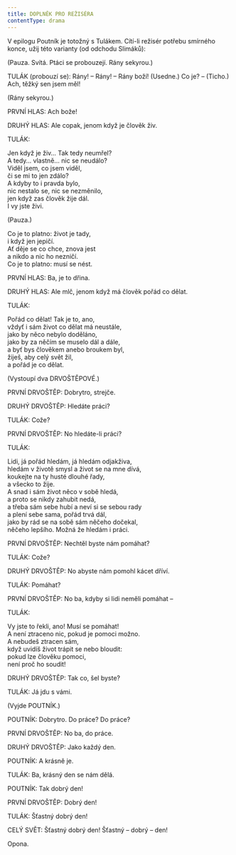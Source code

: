 ```yaml
---
title: DOPLNĚK PRO REŽISÉRA
contentType: drama
---
```


<section>

V epilogu Poutník je totožný s Tulákem. Cítí-li režisér potřebu smírného konce, užij této varianty (od odchodu Slimáků):

(Pauza. Svítá. Ptáci se probouzejí. Rány sekyrou.)

TULÁK (probouzí se): Rány! – Rány! – Rány boží! (Usedne.) Co je? – (Ticho.) Ach, těžký sen jsem měl!

(Rány sekyrou.)

PRVNÍ HLAS: Ach bože!

DRUHÝ HLAS: Ale copak, jenom když je člověk živ.

TULÁK:

Jen když je živ… Tak tedy neumřel?  
A tedy… vlastně… nic se neudálo?  
Viděl jsem, co jsem viděl,  
či se mi to jen zdálo?  
A kdyby to i pravda bylo,  
nic nestalo se, nic se nezměnilo,  
jen když zas člověk žije dál.  
I vy jste živi.

(Pauza.)

Co je to platno: život je tady,  
i když jen jepičí.  
Ať děje se co chce, znova jest  
a nikdo a nic ho nezničí.  
Co je to platno: musí se nést.

PRVNÍ HLAS: Ba, je to dřina.

DRUHÝ HLAS: Ale mlč, jenom když má člověk pořád co dělat.

TULÁK:

Pořád co dělat! Tak je to, ano,  
vždyť i sám život co dělat má neustále,  
jako by něco nebylo doděláno,  
jako by za něčím se muselo dál a dále,  
a byť bys člověkem anebo broukem byl,  
žiješ, aby celý svět žil,  
a pořád je co dělat.

(Vystoupí dva DRVOŠTĚPOVÉ.)

PRVNÍ DRVOŠTĚP: Dobrytro, strejče.

DRUHÝ DRVOŠTĚP: Hledáte práci?

TULÁK: Cože?

PRVNÍ DRVOŠTĚP: No hledáte-li práci?

TULÁK:

Lidi, já pořád hledám, já hledám odjakživa,  
hledám v životě smysl a život se na mne dívá,  
koukejte na ty husté dlouhé řady,  
a všecko to žije.  
A snad i sám život něco v sobě hledá,  
a proto se nikdy zahubit nedá,  
a třeba sám sebe hubí a neví si se sebou rady  
a plení sebe sama, pořád trvá dál,  
jako by rád se na sobě sám něčeho dočekal,  
něčeho lepšího. Možná že hledám i práci.

PRVNÍ DRVOŠTĚP: Nechtěl byste nám pomáhat?

TULÁK: Cože?

DRUHÝ DRVOŠTĚP: No abyste nám pomohl kácet dříví.

TULÁK: Pomáhat?

PRVNÍ DRVOŠTĚP: No ba, kdyby si lidi neměli pomáhat –

TULÁK:

Vy jste to řekli, ano! Musí se pomáhat!  
A není ztraceno nic, pokud je pomoci možno.  
A nebudeš ztracen sám,  
když uvidíš život trápit se nebo bloudit:  
pokud lze člověku pomoci,  
není proč ho soudit!

DRUHÝ DRVOŠTĚP: Tak co, šel byste?

TULÁK: Já jdu s vámi.

(Vyjde POUTNÍK.)

POUTNÍK: Dobrytro. Do práce? Do práce?

PRVNÍ DRVOŠTĚP: No ba, do práce.

DRUHÝ DRVOŠTĚP: Jako každý den.

POUTNÍK: A krásně je.

TULÁK: Ba, krásný den se nám dělá.

POUTNÍK: Tak dobrý den!

PRVNÍ DRVOŠTĚP: Dobrý den!

TULÁK: Šťastný dobrý den!

CELÝ SVĚT: Šťastný dobrý den! Šťastný – dobrý – den!

Opona.

</section>
